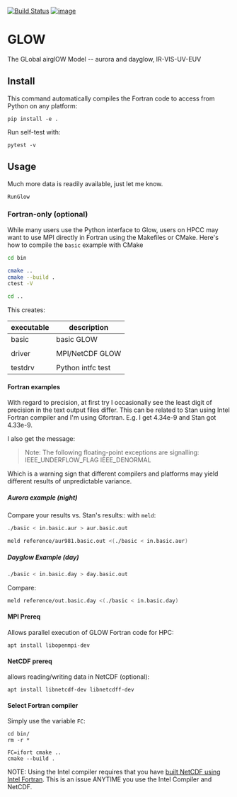 [![Build Status](https://travis-ci.org/scivision/GLOW.svg?branch=master)](https://travis-ci.org/scivision/GLOW)
[![image](https://ci.appveyor.com/api/projects/status/u6j9m9oqqax80qf6?svg=true)](https://ci.appveyor.com/project/scivision/glow)

# GLOW

The GLobal airglOW Model -- aurora and dayglow, IR-VIS-UV-EUV

## Install

This command automatically compiles the Fortran code to access from Python on any platform:

    pip install -e .

Run self-test with:

    pytest -v

## Usage

Much more data is readily available, just let me know.

    RunGlow

### Fortran-only (optional)

While many users use the Python interface to Glow, users on HPCC may
want to use MPI directly in Fortran using the Makefiles or CMake.
Here's how to compile the `basic` example with CMake

```sh
cd bin

cmake ..
cmake --build .
ctest -V

cd ..
```

This creates:

  
  executable     | description
  ---------------|-------------------
  basic          |  basic GLOW
                 |
  driver         |  MPI/NetCDF GLOW
                 |
  testdrv        | Python intfc test


#### Fortran examples

With regard to precision, at first try I occasionally see the least
digit of precision in the text output files differ. This can be related
to Stan using Intel Fortran compiler and I'm using Gfortran. E.g. I get
4.34e-9 and Stan got 4.33e-9.

I also get the message:

> Note: The following floating-point exceptions are signalling:
> IEEE_UNDERFLOW_FLAG IEEE_DENORMAL

Which is a warning sign that different compilers and platforms may yield
different results of unpredictable variance.

##### Aurora example (night)

Compare your results vs. Stan's results:: with `meld`:

```sh
./basic < in.basic.aur > aur.basic.out

meld reference/aur981.basic.out <(./basic < in.basic.aur)
```

##### Dayglow Example (day)

```sh
./basic < in.basic.day > day.basic.out
```
Compare:
```sh
meld reference/out.basic.day <(./basic < in.basic.day)
```

#### MPI Prereq

Allows parallel execution of GLOW Fortran code for HPC:

    apt install libopenmpi-dev

#### NetCDF prereq

allows reading/writing data in NetCDF (optional):

    apt install libnetcdf-dev libnetcdff-dev

#### Select Fortran compiler

Simply use the variable `FC`:

    cd bin/
    rm -r *

    FC=ifort cmake ..
    cmake --build .

NOTE: Using the Intel compiler requires that you have 
[built NetCDF using Intel Fortran](https://software.intel.com/en-us/articles/performance-tools-for-software-developers-building-netcdf-with-the-intel-compilers/).
This is an issue ANYTIME you use the Intel Compiler and NetCDF.

